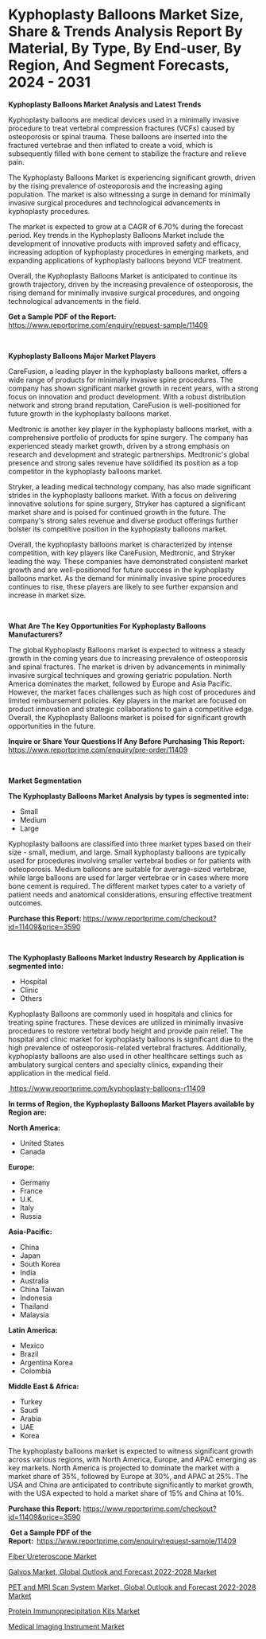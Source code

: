 <p><h1>Kyphoplasty Balloons Market Size, Share & Trends Analysis Report By Material, By Type, By End-user, By Region, And Segment Forecasts, 2024 - 2031</h1></p><p><strong>Kyphoplasty Balloons Market Analysis and Latest Trends</strong></p>
<p><p>Kyphoplasty balloons are medical devices used in a minimally invasive procedure to treat vertebral compression fractures (VCFs) caused by osteoporosis or spinal trauma. These balloons are inserted into the fractured vertebrae and then inflated to create a void, which is subsequently filled with bone cement to stabilize the fracture and relieve pain.</p><p>The Kyphoplasty Balloons Market is experiencing significant growth, driven by the rising prevalence of osteoporosis and the increasing aging population. The market is also witnessing a surge in demand for minimally invasive surgical procedures and technological advancements in kyphoplasty procedures.</p><p>The market is expected to grow at a CAGR of 6.70% during the forecast period. Key trends in the Kyphoplasty Balloons Market include the development of innovative products with improved safety and efficacy, increasing adoption of kyphoplasty procedures in emerging markets, and expanding applications of kyphoplasty balloons beyond VCF treatment.</p><p>Overall, the Kyphoplasty Balloons Market is anticipated to continue its growth trajectory, driven by the increasing prevalence of osteoporosis, the rising demand for minimally invasive surgical procedures, and ongoing technological advancements in the field.</p></p>
<p><strong>Get a Sample PDF of the Report:&nbsp;</strong> <a href="https://www.reportprime.com/enquiry/request-sample/11409">https://www.reportprime.com/enquiry/request-sample/11409</a></p>
<p>&nbsp;</p>
<p><strong>Kyphoplasty Balloons Major Market Players</strong></p>
<p><p>CareFusion, a leading player in the kyphoplasty balloons market, offers a wide range of products for minimally invasive spine procedures. The company has shown significant market growth in recent years, with a strong focus on innovation and product development. With a robust distribution network and strong brand reputation, CareFusion is well-positioned for future growth in the kyphoplasty balloons market.</p><p>Medtronic is another key player in the kyphoplasty balloons market, with a comprehensive portfolio of products for spine surgery. The company has experienced steady market growth, driven by a strong emphasis on research and development and strategic partnerships. Medtronic's global presence and strong sales revenue have solidified its position as a top competitor in the kyphoplasty balloons market.</p><p>Stryker, a leading medical technology company, has also made significant strides in the kyphoplasty balloons market. With a focus on delivering innovative solutions for spine surgery, Stryker has captured a significant market share and is poised for continued growth in the future. The company's strong sales revenue and diverse product offerings further bolster its competitive position in the kyphoplasty balloons market.</p><p>Overall, the kyphoplasty balloons market is characterized by intense competition, with key players like CareFusion, Medtronic, and Stryker leading the way. These companies have demonstrated consistent market growth and are well-positioned for future success in the kyphoplasty balloons market. As the demand for minimally invasive spine procedures continues to rise, these players are likely to see further expansion and increase in market size.</p></p>
<p>&nbsp;</p>
<p><strong>What Are The Key Opportunities For Kyphoplasty Balloons Manufacturers?</strong></p>
<p><p>The global Kyphoplasty Balloons market is expected to witness a steady growth in the coming years due to increasing prevalence of osteoporosis and spinal fractures. The market is driven by advancements in minimally invasive surgical techniques and growing geriatric population. North America dominates the market, followed by Europe and Asia Pacific. However, the market faces challenges such as high cost of procedures and limited reimbursement policies. Key players in the market are focused on product innovation and strategic collaborations to gain a competitive edge. Overall, the Kyphoplasty Balloons market is poised for significant growth opportunities in the future.</p></p>
<p><strong>Inquire or Share Your Questions If Any Before Purchasing This Report:</strong> <a href="https://www.reportprime.com/enquiry/pre-order/11409">https://www.reportprime.com/enquiry/pre-order/11409</a></p>
<p>&nbsp;</p>
<p><strong>Market Segmentation</strong></p>
<p><strong>The Kyphoplasty Balloons Market Analysis by types is segmented into:</strong></p>
<p><ul><li>Small</li><li>Medium</li><li>Large</li></ul></p>
<p><p>Kyphoplasty balloons are classified into three market types based on their size - small, medium, and large. Small kyphoplasty balloons are typically used for procedures involving smaller vertebral bodies or for patients with osteoporosis. Medium balloons are suitable for average-sized vertebrae, while large balloons are used for larger vertebrae or in cases where more bone cement is required. The different market types cater to a variety of patient needs and anatomical considerations, ensuring effective treatment outcomes.</p></p>
<p><strong>Purchase this Report:&nbsp;</strong><a href="https://www.reportprime.com/checkout?id=11409&price=3590">https://www.reportprime.com/checkout?id=11409&price=3590</a></p>
<p>&nbsp;</p>
<p><strong>The Kyphoplasty Balloons Market Industry Research by Application is segmented into:</strong></p>
<p><ul><li>Hospital</li><li>Clinic</li><li>Others</li></ul></p>
<p><p>Kyphoplasty Balloons are commonly used in hospitals and clinics for treating spine fractures. These devices are utilized in minimally invasive procedures to restore vertebral body height and provide pain relief. The hospital and clinic market for kyphoplasty balloons is significant due to the high prevalence of osteoporosis-related vertebral fractures. Additionally, kyphoplasty balloons are also used in other healthcare settings such as ambulatory surgical centers and specialty clinics, expanding their application in the medical field.</p></p>
<p><a href="https://www.reportprime.com/kyphoplasty-balloons-r11409">&nbsp;https://www.reportprime.com/kyphoplasty-balloons-r11409</a></p>
<p><strong>In terms of Region, the Kyphoplasty Balloons Market Players available by Region are:</strong></p>
<p>
    <p> <strong> North America: </strong>
        <ul>
            <li>United States</li>
            <li>Canada</li>
        </ul>
        </p> 
    <p> <strong> Europe: </strong>
        <ul>
            <li>Germany</li>
            <li>France</li>
            <li>U.K.</li>
            <li>Italy</li>
            <li>Russia</li>
        </ul>
        </p> 
    <p> <strong> Asia-Pacific: </strong>
        <ul>
            <li>China</li>
            <li>Japan</li>
            <li>South Korea</li>
            <li>India</li>
            <li>Australia</li>
            <li>China Taiwan</li>
            <li>Indonesia</li>
            <li>Thailand</li>
            <li>Malaysia</li>
        </ul>
        </p> 
    <p> <strong> Latin America: </strong>
        <ul>
            <li>Mexico</li>
            <li>Brazil</li>
            <li>Argentina Korea</li>
            <li>Colombia</li>
        </ul>
        </p> 
    <p> <strong> Middle East & Africa: </strong>
        <ul>
            <li>Turkey</li>
            <li>Saudi</li>
            <li>Arabia</li>
            <li>UAE</li>
            <li>Korea</li>
        </ul>
    </p>
    </p>
<p><p>The kyphoplasty balloons market is expected to witness significant growth across various regions, with North America, Europe, and APAC emerging as key markets. North America is projected to dominate the market with a market share of 35%, followed by Europe at 30%, and APAC at 25%. The USA and China are anticipated to contribute significantly to market growth, with the USA expected to hold a market share of 15% and China at 10%.</p></p>
<p><strong>Purchase this Report: </strong><a href="https://www.reportprime.com/checkout?id=11409&price=3590">https://www.reportprime.com/checkout?id=11409&price=3590</a></p>
<p>&nbsp;<strong>Get a Sample PDF of the Report:&nbsp;&nbsp;</strong><a href="https://www.reportprime.com/enquiry/request-sample/11409">https://www.reportprime.com/enquiry/request-sample/11409</a></p>
<p><strong></strong></p>
<p><p><a href="https://github.com/Krish2023na/Market-Research-Report-List-6/blob/main/fiber-ureteroscope-market.md">Fiber Ureteroscope Market</a></p><p><a href="https://issuu.com/reportprime-2/docs/galvos-market-global-outlook-and-fo_93d821227ab0e2">Galvos Market, Global Outlook and Forecast 2022-2028 Market</a></p><p><a href="https://issuu.com/reportprime-2/docs/pet-and-mri-scan-system-market-glob_fc313d53283191">PET and MRI Scan System Market, Global Outlook and Forecast 2022-2028 Market</a></p><p><a href="https://medium.com/@brendamoreno1988/comprehensive-analysis-of-the-global-protein-immunoprecipitation-kits-market-growth-trends-7fc4b95267e5">Protein Immunoprecipitation Kits Market</a></p><p><a href="https://github.com/RickHolmes3/Market-Research-Report-List-6/blob/main/medical-imaging-instrument-market.md">Medical Imaging Instrument Market</a></p></p>
